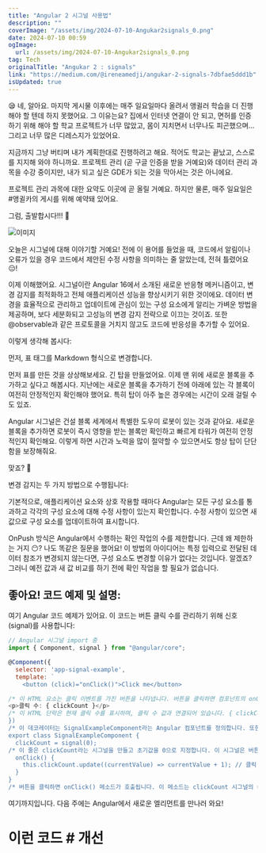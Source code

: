 ```yaml
---
title: "Angular 2 시그널 사용법"
description: ""
coverImage: "/assets/img/2024-07-10-Angukar2signals_0.png"
date: 2024-07-10 00:59
ogImage:
  url: /assets/img/2024-07-10-Angukar2signals_0.png
tag: Tech
originalTitle: "Angukar 2 : signals"
link: "https://medium.com/@ireneamedji/angukar-2-signals-7dbfae5ddd1b"
isUpdated: true
---
```


😪 네, 알아요. 마지막 게시물 이후에는 매주 일요일마다 올려서 앵귈러 학습을 더 진행해야 할 텐데 하지 못했어요. 그 이유는요? 집에서 인터넷 연결이 안 되고, 면허를 인증하기 위해 해야 할 학교 프로젝트가 너무 많았고, 몸이 지치면서 너무나도 피곤했으며... 그리고 너무 많은 디레스지가 있었어요.

지금까지 그냥 버티며 내가 계획한대로 진행하려고 해요. 적어도 학교는 끝났고, 스스로를 지지해 와야 하니까요. 프로젝트 관리 (곧 구글 인증을 받을 거예요)와 데이터 관리 과목을 수강 중이지만, 내가 되고 싶은 GDE가 되는 것을 막아서는 것은 아니에요.

프로젝트 관리 과목에 대한 요약도 이곳에 곧 올릴 거예요.
하지만 물론, 매주 일요일은 #앵귈카의 게시를 위해 예약돼 있어요.

그럼, 출발합시다!!! 🚀

<div class="content-ad"></div>

![이미지](/assets/img/2024-07-10-Angukar2signals_0.png)

오늘은 시그널에 대해 이야기할 거예요! 전에 이 용어를 들었을 때, 코드에서 알림이나 오류가 있을 경우 코드에서 제안된 수정 사항을 의미하는 줄 알았는데, 전혀 틀렸어요 😑!

이제 이해했어요. 시그널이란 Angular 16에서 소개된 새로운 반응형 메커니즘이고, 변경 감지를 최적화하고 전체 애플리케이션 성능을 향상시키기 위한 것이에요. 데이터 변경을 효율적으로 관리하고 업데이트에 관심이 있는 구성 요소에게 알리는 가벼운 방법을 제공하며, 보다 세분화되고 고성능의 변경 감지 전략으로 이끄는 것이죠. 또한 @observable과 같은 프로토콜을 거치지 않고도 코드에 반응성을 추가할 수 있어요.

이렇게 생각해 봅시다:

<div class="content-ad"></div>

먼저, 표 태그를 Markdown 형식으로 변경합니다.

먼저 표를 만든 것을 상상해보세요. 긴 탑을 만들었어요. 이제 맨 위에 새로운 블록을 추가하고 싶다고 해봅시다. 지난에는 새로운 블록을 추가하기 전에 아래에 있는 각 블록이 여전히 안정적인지 확인해야 했어요. 특히 탑이 아주 높은 경우에는 시간이 오래 걸릴 수도 있죠.

Angular 시그널은 건설 블록 세계에서 특별한 도우미 로봇이 있는 것과 같아요. 새로운 블록을 추가하면 로봇이 즉시 영향을 받는 블록만 확인하고 빠르게 타워가 여전히 안정적인지 확인해요. 이렇게 하면 시간과 노력을 많이 절약할 수 있으면서도 항상 탑이 단단함을 보장해줘요.

맞죠? 🤗

변경 감지는 두 가지 방법으로 수행됩니다:

<div class="content-ad"></div>

기본적으로, 애플리케이션 요소와 상호 작용할 때마다 Angular는 모든 구성 요소를 통과하고 각각의 구성 요소에 대해 수정 사항이 있는지 확인합니다. 수정 사항이 있으면 새 값으로 구성 요소를 업데이트하여 표시합니다.

OnPush 방식은 Angular에서 수행하는 확인 작업의 수를 제한합니다. 근데 왜 제한하는 거지 😶? 나도 똑같은 질문을 했어요! 이 방법의 아이디어는 특정 입력으로 전달된 데이터 참조가 변경되지 않는다면, 구성 요소도 변경할 이유가 없다는 것입니다. 알겠죠? 그러니 예전 값과 새 값 비교를 하기 전에 확인 작업을 할 필요가 없습니다.

## 좋아요! 코드 예제 및 설명:

여기 Angular 코드 예제가 있어요. 이 코드는 버튼 클릭 수를 관리하기 위해 신호(signal)를 사용합니다:

<div class="content-ad"></div>

```js
// Angular 시그널 import 중
import { Component, signal } from "@angular/core";
```

```js
@Component({
  selector: 'app-signal-example',
  template: `
    <button (click)="onClick()">Click me</button>
```

```js
/* 이 HTML 요소는 클릭 이벤트를 가진 버튼을 나타냅니다. 버튼을 클릭하면 컴포넌트의 onClick() 메소드가 호출됩니다. */
<p>클릭 수: { clickCount }</p>
/* 이 HTML 단락은 현재 클릭 수를 표시하며, 클릭 수 값과 연결되어 있습니다. { clickCount } 구문은 시그널 값을 템플릿에 삽입하는 Angular 디렉티브입니다. */  `,
})
/* 이 데코레이터는 SignalExampleComponent라는 Angular 컴포넌트를 정의합니다. 또한 컴포넌트의 CSS 선택자 (app-signal-example)와 컴포넌트의 HTML 템플릿을 지정합니다. */
export class SignalExampleComponent {
  clickCount = signal(0);
/* 이 줄은 clickCount라는 시그널을 만들고 초기값을 0으로 지정합니다. 이 시그널은 버튼 클릭 수를 저장하고 추적하는 데 사용됩니다. */
  onClick() {
    this.clickCount.update((currentValue) => currentValue + 1); // 클릭 수 증가
  }
}
/* 버튼을 클릭하면 onClick() 메소드가 호출됩니다. 이 메소드는 clickCount 시그널의 update() 함수를 사용하여 현재값을 1 증가시킵니다. update() 함수는 인수로 콜백 함수를 취하며, 이 함수는 시그널의 현재값을 받습니다. 콜백 함수는 이 경우에는 현재값에 1을 더한 새로운 값을 반환합니다. */
```

여기까지입니다. 다음 주에는 Angular에서 새로운 엘리먼트를 만나러 와요!

<div class="content-ad"></div>

# 이런 코드 # 개선
